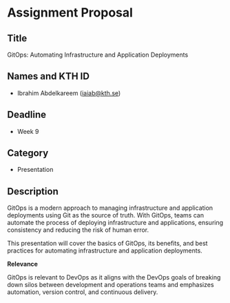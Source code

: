 # Assignment Proposal

## Title

GitOps: Automating Infrastructure and Application Deployments

## Names and KTH ID

- Ibrahim Abdelkareem (iaiab@kth.se)

## Deadline

- Week 9

## Category

- Presentation

## Description

GitOps is a modern approach to managing infrastructure and application deployments using Git as the source of truth. With GitOps, teams can automate the process of deploying infrastructure and applications, ensuring consistency and reducing the risk of human error.

This presentation will cover the basics of GitOps, its benefits, and best practices for automating infrastructure and application deployments.

**Relevance**

GitOps is relevant to DevOps as it aligns with the DevOps goals of breaking down silos between development and operations teams and emphasizes automation, version control, and continuous delivery.
